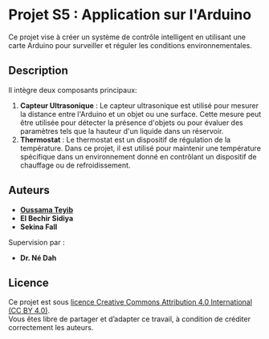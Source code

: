 # Projet S5 : Application sur l'Arduino

Ce projet vise à créer un système de contrôle intelligent en utilisant une carte Arduino pour surveiller et réguler les conditions environnementales.

## Description

Il intègre deux composants principaux:
1. **Capteur Ultrasonique** : Le capteur ultrasonique est utilisé pour mesurer la distance entre l'Arduino et un objet ou une surface. Cette mesure peut être utilisée pour détecter la présence d'objets ou pour évaluer des paramètres tels que la hauteur d'un liquide dans un réservoir.
2. **Thermostat** : Le thermostat est un dispositif de régulation de la température. Dans ce projet, il est utilisé pour maintenir une température spécifique dans un environnement donné en contrôlant un dispositif de chauffage ou de refroidissement.

## Auteurs

- **[Oussama Teyib](https://orcid.org/0009-0008-0248-1545)**
- **El Bechir Sidiya**
- **Sekina Fall**

Supervision par :
- **Dr. Né Dah**

## Licence

Ce projet est sous [licence Creative Commons Attribution 4.0 International (CC BY 4.0)](LICENSE).  
Vous êtes libre de partager et d’adapter ce travail, à condition de créditer correctement les auteurs.
